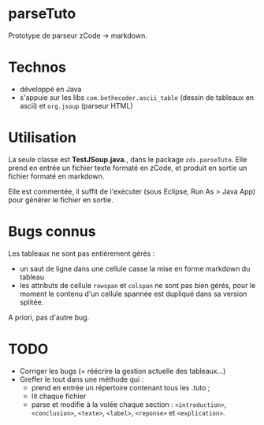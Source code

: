 parseTuto
=========

Prototype de parseur zCode -> markdown.


# Technos

- développé en Java
- s'appuie sur les libs `com.bethecoder.ascii_table` (dessin de tableaux en ascii) et `org.jsoup` (parseur HTML)


# Utilisation

La seule classe est **TestJSoup.java.**, dans le package `zds.parseTuto`.
Elle prend en entrée un fichier texte formaté en zCode, et produit en sortie un fichier formaté en markdown.

Elle est commentée, il suffit de l'exécuter (sous Eclipse, Run As > Java App) pour générer le fichier en sortie.


# Bugs connus

Les tableaux ne sont pas entièrement gérés :
- un saut de ligne dans une cellule casse la mise en forme markdown du tableau
- les attributs de cellule `rowspan` et `colspan` ne sont pas bien gérés, pour le moment le contenu d'un cellule spannée est dupliqué dans sa version splitée.

A priori, pas d'autre bug.


# TODO

- Corriger les bugs (= réécrire la gestion actuelle des tableaux...)
- Greffer le tout dans une méthode qui :
    - prend en entrée un répertoire contenant tous les .tuto ;
    - lit chaque fichier
    - parse et modifie à la volée chaque section : `<introduction>`, `<conclusion>`, `<texte>`, `<label>`, `<reponse>` et `<explication>`.

